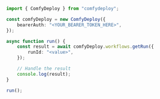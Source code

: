 <!-- Start SDK Example Usage [usage] -->
```typescript
import { ComfyDeploy } from "comfydeploy";

const comfyDeploy = new ComfyDeploy({
    bearerAuth: "<YOUR_BEARER_TOKEN_HERE>",
});

async function run() {
    const result = await comfyDeploy.workflows.getRun({
        runId: "<value>",
    });

    // Handle the result
    console.log(result);
}

run();

```
<!-- End SDK Example Usage [usage] -->